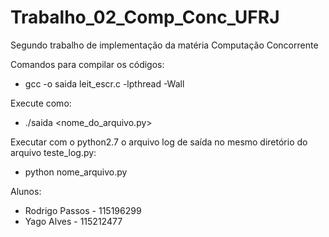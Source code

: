 # Trabalho_02_Comp_Conc_UFRJ
Segundo trabalho de implementação da matéria Computação Concorrente

Comandos para compilar os códigos: 
* gcc -o saida leit_escr.c -lpthread -Wall

Execute como:
* ./saida <n threads escritoras> <n threads leitoras> <numero de leituras> <numero de escritas> <nome_do_arquivo.py>

Executar com o python2.7 o arquivo log de saída no mesmo diretório do arquivo teste_log.py:
* python nome_arquivo.py

Alunos:  
* Rodrigo Passos - 115196299  
* Yago Alves     - 115212477
